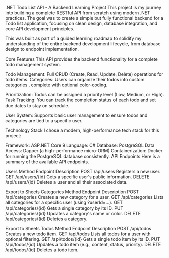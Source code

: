 .NET Todo List API - A Backend Learning Project
This project is my journey into building a complete RESTful API from scratch using modern .NET practices. The goal was to create a simple but fully functional backend for a Todo list application, focusing on clean design, database integration, and core API development principles.

This was built as part of a guided learning roadmap to solidify my understanding of the entire backend development lifecycle, from database design to endpoint implementation.

Core Features
This API provides the backend functionality for a complete todo management system. 

Todo Management: Full CRUD (Create, Read, Update, Delete) operations for todo items.
Categories: Users can organize their todos into custom categories , complete with optional color-coding.

Prioritization: Todos can be assigned a priority level (Low, Medium, or High).
Task Tracking: You can track the completion status of each todo  and set due dates to stay on schedule.

User System: Supports basic user management to ensure todos and categories are tied to a specific user.

Technology Stack
I chose a modern, high-performance tech stack for this project:

Framework: ASP.NET Core 9
Language: C#
Database: PostgreSQL
Data Access: Dapper (a high-performance micro-ORM)
Containerization: Docker for running the PostgreSQL database consistently.
API Endpoints
Here is a summary of the available API endpoints.

Users
Method	Endpoint	Description
POST	/api/users	Registers a new user.
GET	/api/users/{id}	Gets a specific user's public information.
DELETE	/api/users/{id}	Deletes a user and all their associated data.

Export to Sheets
Categories
Method	Endpoint	Description
POST	/api/categories	Creates a new category for a user. 
GET	/api/categories	Lists all categories for a specific user (using ?userId=...). 
GET	/api/categories/{id}	Gets a single category by its ID.
PUT	/api/categories/{id}	Updates a category's name or color.
DELETE	/api/categories/{id}	Deletes a category.



Export to Sheets
Todos
Method	Endpoint	Description
POST	/api/todos	Creates a new todo item. 
GET	/api/todos	Lists all todos for a user with optional filtering. 
GET	/api/todos/{id}	Gets a single todo item by its ID. 
PUT	/api/todos/{id}	Updates a todo item (e.g., content, status, priority). 
DELETE	/api/todos/{id}	Deletes a todo item. 
